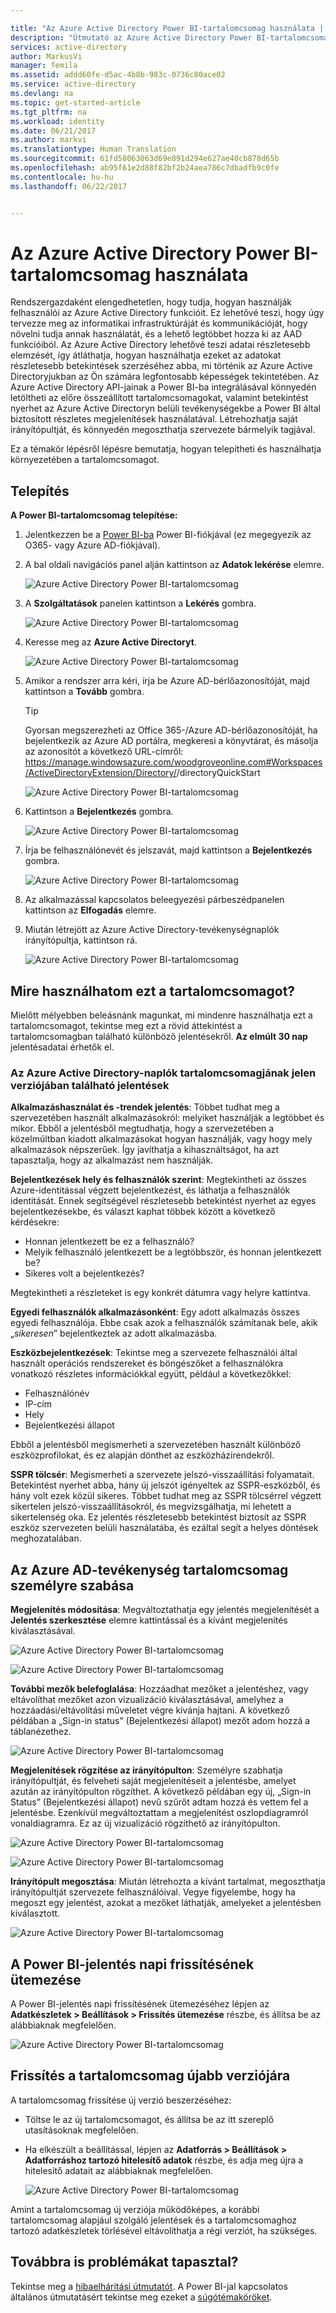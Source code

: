 ```yaml
---

title: "Az Azure Active Directory Power BI-tartalomcsomag használata | Microsoft Docs"
description: "Útmutató az Azure Active Directory Power BI-tartalomcsomag használatához | Microsoft Docs"
services: active-directory
author: MarkusVi
manager: femila
ms.assetid: addd60fe-d5ac-4b8b-983c-0736c80ace02
ms.service: active-directory
ms.devlang: na
ms.topic: get-started-article
ms.tgt_pltfrm: na
ms.workload: identity
ms.date: 06/21/2017
ms.author: markvi
ms.translationtype: Human Translation
ms.sourcegitcommit: 61fd58063063d69e891d294e627ae40cb878d65b
ms.openlocfilehash: ab95f61e2d88f82bf2b24aea786c7dbadfb9c0fe
ms.contentlocale: hu-hu
ms.lasthandoff: 06/22/2017


---
```

<a id="how-to-use-the-azure-active-directory-power-bi-content-pack" class="xliff"></a>

# Az Azure Active Directory Power BI-tartalomcsomag használata

Rendszergazdaként elengedhetetlen, hogy tudja, hogyan használják felhasználói az Azure Active Directory funkcióit. Ez lehetővé teszi, hogy úgy tervezze meg az informatikai infrastruktúráját és kommunikációját, hogy növelni tudja annak használatát, és a lehető legtöbbet hozza ki az AAD funkcióiból. Az Azure Active Directory lehetővé teszi adatai részletesebb elemzését, így átláthatja, hogyan használhatja ezeket az adatokat részletesebb betekintések szerzéséhez abba, mi történik az Azure Active Directoryjukban az Ön számára legfontosabb képességek tekintetében.  Az Azure Active Directory API-jainak a Power BI-ba integrálásával könnyedén letöltheti az előre összeállított tartalomcsomagokat, valamint betekintést nyerhet az Azure Active Directoryn belüli tevékenységekbe a Power BI által biztosított részletes megjelenítések használatával. Létrehozhatja saját irányítópultját, és könnyedén megoszthatja szervezete bármelyik tagjával. 

Ez a témakör lépésről lépésre bemutatja, hogyan telepítheti és használhatja környezetében a tartalomcsomagot.

<a id="installation" class="xliff"></a>

## Telepítés  

**A Power BI-tartalomcsomag telepítése:**

1. Jelentkezzen be a [Power BI-ba](https://app.powerbi.com/groups/me/getdata/services) Power BI-fiókjával (ez megegyezik az O365- vagy Azure AD-fiókjával).

2. A bal oldali navigációs panel alján kattintson az **Adatok lekérése** elemre.

    ![Azure Active Directory Power BI-tartalomcsomag](./media/active-directory-reporting-power-bi-content-pack-how-to/01.png)
 
3. A **Szolgáltatások** panelen kattintson a **Lekérés** gombra.
   
    ![Azure Active Directory Power BI-tartalomcsomag](./media/active-directory-reporting-power-bi-content-pack-how-to/02.png)

4.  Keresse meg az **Azure Active Directoryt**.

    ![Azure Active Directory Power BI-tartalomcsomag](./media/active-directory-reporting-power-bi-content-pack-how-to/03.png)
 
5.  Amikor a rendszer arra kéri, írja be Azure AD-bérlőazonosítóját, majd kattintson a **Tovább** gombra.

    > [!TIP] 
    > Gyorsan megszerezheti az Office 365-/Azure AD-bérlőazonosítóját, ha bejelentkezik az Azure AD portálra, megkeresi a könyvtárat, és másolja az azonosítót a következő URL-címről: https://manage.windowsazure.com/woodgroveonline.com#Workspaces/ActiveDirectoryExtension/Directory/<tenantid>/directoryQuickStart

    ![Azure Active Directory Power BI-tartalomcsomag](./media/active-directory-reporting-power-bi-content-pack-how-to/04.png) 

6.  Kattintson a **Bejelentkezés** gombra. 
 
    ![Azure Active Directory Power BI-tartalomcsomag](./media/active-directory-reporting-power-bi-content-pack-how-to/05.png) 



7.  Írja be felhasználónevét és jelszavát, majd kattintson a **Bejelentkezés** gombra.
 
    ![Azure Active Directory Power BI-tartalomcsomag](./media/active-directory-reporting-power-bi-content-pack-how-to/06.png) 

8.  Az alkalmazással kapcsolatos beleegyezési párbeszédpanelen kattintson az **Elfogadás** elemre.
 
9.  Miután létrejött az Azure Active Directory-tevékenységnaplók irányítópultja, kattintson rá.
 
    ![Azure Active Directory Power BI-tartalomcsomag](./media/active-directory-reporting-power-bi-content-pack-how-to/08.png) 

<a id="what-can-i-do-with-this-content-pack" class="xliff"></a>

## Mire használhatom ezt a tartalomcsomagot?

Mielőtt mélyebben beleásnánk magunkat, mi mindenre használhatja ezt a tartalomcsomagot, tekintse meg ezt a rövid áttekintést a tartalomcsomagban található különböző jelentésekről. **Az elmúlt 30 nap** jelentésadatai érhetők el.

<a id="reports-included-in-this-version-of-azure-active-directory-logs-content-pack" class="xliff"></a>

### Az Azure Active Directory-naplók tartalomcsomagjának jelen verziójában található jelentések

**Alkalmazáshasználat és -trendek jelentés**: Többet tudhat meg a szervezetében használt alkalmazásokról: melyiket használják a legtöbbet és mikor. Ebből a jelentésből megtudhatja, hogy a szervezetében a közelmúltban kiadott alkalmazásokat hogyan használják, vagy hogy mely alkalmazások népszerűek. Így javíthatja a kihasználtságot, ha azt tapasztalja, hogy az alkalmazást nem használják.

**Bejelentkezések hely és felhasználók szerint**: Megtekintheti az összes Azure-identitással végzett bejelentkezést, és láthatja a felhasználók identitását. Ennek segítségével részletesebb betekintést nyerhet az egyes bejelentkezésekbe, és választ kaphat többek között a következő kérdésekre:

- Honnan jelentkezett be ez a felhasználó?
- Melyik felhasználó jelentkezett be a legtöbbször, és honnan jelentkezett be? 
- Sikeres volt a bejelentkezés?  
 
Megtekintheti a részleteket is egy konkrét dátumra vagy helyre kattintva.

**Egyedi felhasználók alkalmazásonként**: Egy adott alkalmazás összes egyedi felhasználója. Ebbe csak azok a felhasználók számítanak bele, akik „*sikeresen*” bejelentkeztek az adott alkalmazásba.

**Eszközbejelentkezések**: Tekintse meg a szervezete felhasználói által használt operációs rendszereket és böngészőket a felhasználókra vonatkozó részletes információkkal együtt, például a következőkkel:

- Felhasználónév
- IP-cím
- Hely 
- Bejelentkezési állapot 

Ebből a jelentésből megismerheti a szervezetében használt különböző eszközprofilokat, és ez alapján dönthet az eszközházirendekről.

**SSPR tölcsér**: Megismerheti a szervezete jelszó-visszaállítási folyamatait. Betekintést nyerhet abba, hány új jelszót igényeltek az SSPR-eszközből, és hány volt ezek közül sikeres. Többet tudhat meg az SSPR tölcsérrel végzett sikertelen jelszó-visszaállításokról, és megvizsgálhatja, mi lehetett a sikertelenség oka. Ez jelentés részletesebb betekintést biztosít az SSPR eszköz szervezeten belüli használatába, és ezáltal segít a helyes döntések meghozatalában.

<a id="customizing-azure-ad-activity-content-pack" class="xliff"></a>

## Az Azure AD-tevékenység tartalomcsomag személyre szabása

**Megjelenítés módosítása**: Megváltoztathatja egy jelentés megjelenítését a **Jelentés szerkesztése** elemre kattintással és a kívánt megjelenítés kiválasztásával.
 
![Azure Active Directory Power BI-tartalomcsomag](./media/active-directory-reporting-power-bi-content-pack-how-to/09.png) 
 
![Azure Active Directory Power BI-tartalomcsomag](./media/active-directory-reporting-power-bi-content-pack-how-to/10.png) 

**További mezők belefoglalása**: Hozzáadhat mezőket a jelentéshez, vagy eltávolíthat mezőket azon vizualizáció kiválasztásával, amelyhez a hozzáadási/eltávolítási műveletet végre kívánja hajtani. A következő példában a „Sign-in status” (Bejelentkezési állapot) mezőt adom hozzá a táblanézethez. 
 
![Azure Active Directory Power BI-tartalomcsomag](./media/active-directory-reporting-power-bi-content-pack-how-to/11.png) 

**Megjelenítések rögzítése az irányítópulton**: Személyre szabhatja irányítópultját, és felveheti saját megjelenítéseit a jelentésbe, amelyet azután az irányítópulton rögzíthet. A következő példában egy új, „Sign-in Status” (Bejelentkezési állapot) nevű szűrőt adtam hozzá és vettem fel a jelentésbe. Ezenkívül megváltoztattam a megjelenítést oszlopdiagramról vonaldiagramra. Ez az új vizualizáció rögzíthető az irányítópulton.

![Azure Active Directory Power BI-tartalomcsomag](./media/active-directory-reporting-power-bi-content-pack-how-to/12.png) 

![Azure Active Directory Power BI-tartalomcsomag](./media/active-directory-reporting-power-bi-content-pack-how-to/13.png) 
 

 


**Irányítópult megosztása**: Miután létrehozta a kívánt tartalmat, megoszthatja irányítópultját szervezete felhasználóival. Vegye figyelembe, hogy ha megoszt egy jelentést, azokat a mezőket láthatják, amelyeket a jelentésben kiválasztott.
 
![Azure Active Directory Power BI-tartalomcsomag](./media/active-directory-reporting-power-bi-content-pack-how-to/14.png) 



<a id="scheduling-a-daily-refresh-of-your-power-bi-report" class="xliff"></a>

## A Power BI-jelentés napi frissítésének ütemezése

A Power BI-jelentés napi frissítésének ütemezéséhez lépjen az **Adatkészletek > Beállítások > Frissítés ütemezése** részbe, és állítsa be az alábbiaknak megfelelően.
 
![Azure Active Directory Power BI-tartalomcsomag](./media/active-directory-reporting-power-bi-content-pack-how-to/15.png) 

<a id="updating-to-newer-version-of-content-pack" class="xliff"></a>

## Frissítés a tartalomcsomag újabb verziójára

A tartalomcsomag frissítése új verzió beszerzéséhez:

- Töltse le az új tartalomcsomagot, és állítsa be az itt szereplő utasításoknak megfelelően.

- Ha elkészült a beállítással, lépjen az **Adatforrás > Beállítások > Adatforráshoz tartozó hitelesítő adatok** részbe, és adja meg újra a hitelesítő adatait az alábbiaknak megfelelően.

    ![Azure Active Directory Power BI-tartalomcsomag](./media/active-directory-reporting-power-bi-content-pack-how-to/16.png) 

Amint a tartalomcsomag új verziója működőképes, a korábbi tartalomcsomag alapjául szolgáló jelentések és a tartalomcsomaghoz tartozó adatkészletek törlésével eltávolíthatja a régi verziót, ha szükséges.

<a id="still-having-issues" class="xliff"></a>

## Továbbra is problémákat tapasztal? 

Tekintse meg a [hibaelhárítási útmutatót](active-directory-reporting-troubleshoot-content-pack.md). A Power BI-jal kapcsolatos általános útmutatásért tekintse meg ezeket a [súgótémaköröket](https://powerbi.microsoft.com/en-us/documentation/powerbi-service-get-started/).
 



